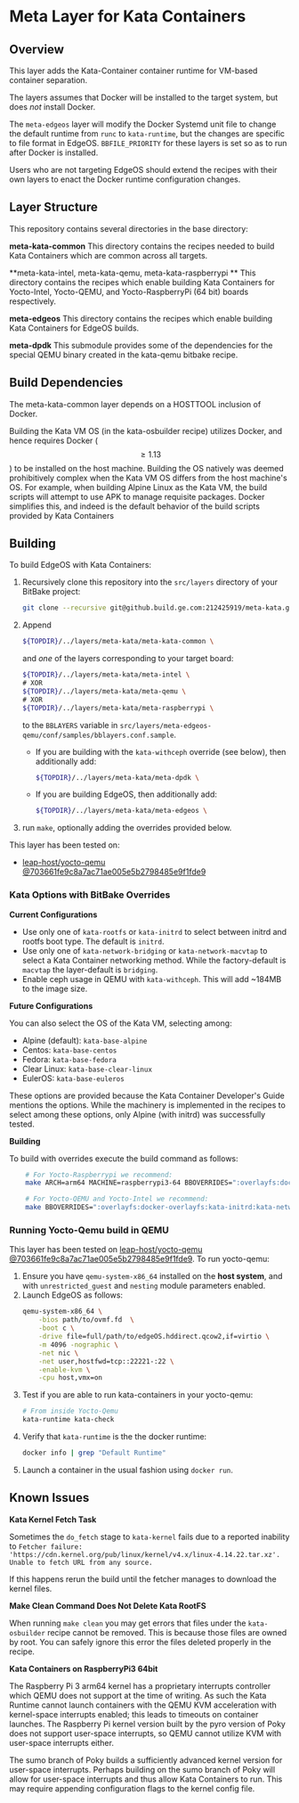 
# Meta Layer for Kata Containers

## Overview

This layer adds the Kata-Container container runtime for VM-based container separation. 

The layers assumes that Docker will be installed to the target system, but does _not_ install Docker. 

The ```meta-edgeos``` layer will modify the Docker Systemd unit file to change the default runtime from ```runc``` to ```kata-runtime```, but the changes are specific to file format in EdgeOS. ```BBFILE_PRIORITY``` for these layers is set so as to run after Docker is installed.

Users who are not targeting EdgeOS should extend the recipes with their own layers to enact the Docker runtime configuration changes.

## Layer Structure

This repository contains several directories in the base directory:

**meta-kata-common** 
This directory contains the recipes needed to build Kata Containers which are common across all targets.

**meta-kata-intel, meta-kata-qemu, meta-kata-raspberrypi ** 
This directory contains the recipes which enable building Kata Containers for Yocto-Intel, Yocto-QEMU, and Yocto-RaspberryPi (64 bit) boards respectively.

**meta-edgeos** 
This directory contains the recipes which enable building Kata Containers for EdgeOS builds.

**meta-dpdk** 
This submodule provides some of the dependencies for the special QEMU binary created in the kata-qemu bitbake recipe.

## Build Dependencies

The meta-kata-common layer depends on a HOSTTOOL inclusion of Docker.

Building the Kata VM OS (in the kata-osbuilder recipe) utilizes Docker, and hence requires Docker ($$\geq1.13$$) to be installed on the host machine. Building the OS natively was deemed prohibitively complex when the Kata VM OS differs from the host machine's OS. For example, when building Alpine Linux as the Kata VM, the build scripts will attempt to use APK to manage requisite packages. Docker simplifies this, and indeed is the default behavior of the build scripts provided by Kata Containers

## Building


To build EdgeOS with Kata Containers:

1. Recursively clone this repository into the ```src/layers``` directory of your BitBake project:
    ~~~bash
    git clone --recursive git@github.build.ge.com:212425919/meta-kata.git
    ~~~

2. Append
    ~~~bash
    ${TOPDIR}/../layers/meta-kata/meta-kata-common \
    ~~~
    and _one_ of the layers corresponding to your target board:

    ~~~bash
    ${TOPDIR}/../layers/meta-kata/meta-intel \
    # XOR
    ${TOPDIR}/../layers/meta-kata/meta-qemu \
    # XOR
    ${TOPDIR}/../layers/meta-kata/meta-raspberrypi \
    ~~~

    to the ```BBLAYERS``` variable in ```src/layers/meta-edgeos-qemu/conf/samples/bblayers.conf.sample```.

    * If you are building with the ```kata-withceph``` override (see below), then additionally add:

      ~~~bash
      ${TOPDIR}/../layers/meta-kata/meta-dpdk \
      ~~~

    * If you are building EdgeOS, then additionally add:

      ~~~bash
      ${TOPDIR}/../layers/meta-kata/meta-edgeos \
      ~~~

3. run ```make```, optionally adding the overrides provided below.



This layer has been tested on:

*  [leap-host/yocto-qemu @703661fe9c8a7ac71ae005e5b2798485e9f1fde9](https://github.build.ge.com/leap-host/yocto-qemu/tree/703661fe9c8a7ac71ae005e5b2798485e9f1fde9)


### Kata Options with BitBake Overrides

**Current Configurations**

* Use only one of ```kata-rootfs``` or ```kata-initrd``` to select between initrd and rootfs boot type. The default is ```initrd```.
* Use only one of ```kata-network-bridging``` or ```kata-network-macvtap``` to select a Kata Container networking method. While the factory-default is ```macvtap``` the layer-default is ```bridging```.
* Enable ceph usage in QEMU with ```kata-withceph```. This will add ~184MB to the image size.

**Future Configurations**

You can also select the OS of the Kata VM, selecting among:

* Alpine (default): ```kata-base-alpine```
* Centos: ```kata-base-centos```
* Fedora: ```kata-base-fedora```
* Clear Linux: ```kata-base-clear-linux```
* EulerOS: ```kata-base-euleros```

These options are provided because the Kata Container Developer's Guide mentions the options. While the machinery is implemented in the recipes to select among these options, only Alpine (with initrd) was successfully tested.

**Building**

To build with overrides execute the build command as follows:

~~~bash
    # For Yocto-Raspberrypi we recommend:
    make ARCH=arm64 MACHINE=raspberrypi3-64 BBOVERRIDES=":overlayfs:docker-overlayfs:kata-initrd:kata-network-bridging:"

    # For Yocto-QEMU and Yocto-Intel we recommend:
    make BBOVERRIDES=":overlayfs:docker-overlayfs:kata-initrd:kata-network-bridging:"
~~~

### Running Yocto-Qemu build in QEMU

This layer has been tested on [leap-host/yocto-qemu @703661fe9c8a7ac71ae005e5b2798485e9f1fde9](https://github.build.ge.com/leap-host/yocto-qemu/tree/703661fe9c8a7ac71ae005e5b2798485e9f1fde9). To run yocto-qemu:

1. Ensure you have ```qemu-system-x86_64``` installed on the **host system**, and with ```unrestricted_guest``` and ```nesting``` module parameters enabled.
2. Launch EdgeOS as follows:
    ~~~bash
    qemu-system-x86_64 \
        -bios path/to/ovmf.fd  \
        -boot c \
        -drive file=full/path/to/edgeOS.hddirect.qcow2,if=virtio \
        -m 4096 -nographic \
        -net nic \
        -net user,hostfwd=tcp::22221-:22 \
        -enable-kvm \
        -cpu host,vmx=on
    ~~~
3. Test if you are able to run kata-containers in your yocto-qemu:
    ~~~bash
    # From inside Yocto-Qemu
    kata-runtime kata-check
    ~~~
4. Verify that ```kata-runtime``` is the the docker runtime:
    ~~~bash
    docker info | grep "Default Runtime"
    ~~~
5. Launch a container in the usual fashion using ```docker run```.


## Known Issues

**Kata Kernel Fetch Task**

Sometimes the ```do_fetch``` stage to ```kata-kernel``` fails due to a reported inability to ```Fetcher failure: 'https://cdn.kernel.org/pub/linux/kernel/v4.x/linux-4.14.22.tar.xz'. Unable to fetch URL from any source.```

If this happens rerun the build until the fetcher manages to download the kernel files.



**Make Clean Command Does Not Delete Kata RootFS**

When running ```make clean``` you may get errors that files under the ```kata-osbuilder``` recipe cannot be removed. This is because those files are owned by root. You can safely ignore this error the files deleted properly in the recipe.



**Kata Containers on RaspberryPi3 64bit**

The Raspberry Pi 3 arm64 kernel has a proprietary interrupts controller which QEMU does not support at the time of writing. As such the Kata Runtime cannot launch containers with the QEMU KVM acceleration with kernel-space interrupts enabled; this leads to timeouts on container launches. The Raspberry Pi kernel version built by the pyro version of Poky does not support user-space interrupts, so QEMU cannot utilize KVM with user-space interrupts either. 

The sumo branch of Poky builds a sufficiently advanced kernel version for user-space interrupts. Perhaps building on the sumo branch of Poky will allow for user-space interrupts and thus allow Kata Containers to run. This may require appending configuration flags to the kernel config file. 

